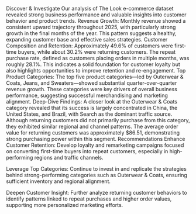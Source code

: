 Discover & Investigate
Our analysis of The Look e-commerce dataset revealed strong business performance and valuable insights into customer behavior and product trends.
Revenue Growth:
Monthly revenue showed a consistent upward trajectory throughout 2025, with particularly strong growth in the final months of the year. This pattern suggests a healthy, expanding customer base and effective sales strategies.
Customer Composition and Retention:
Approximately 49.6% of customers were first-time buyers, while about 30.2% were returning customers. The repeat purchase rate, defined as customers placing orders in multiple months, was roughly 28.1%. This indicates a solid foundation for customer loyalty but also highlights opportunities to improve retention and re-engagement.
Top Product Categories:
The top five product categories—led by Outerwear & Coats, Jeans, and Sweaters—showed substantial quarter-over-quarter revenue growth. These categories were key drivers of overall business performance, suggesting successful merchandising and marketing alignment.
Deep-Dive Findings:
A closer look at the Outerwear & Coats category revealed that its success is largely concentrated in China, the United States, and Brazil, with Search as the dominant traffic source. Although returning customers did not primarily purchase from this category, they exhibited similar regional and channel patterns. The average order value for returning customers was approximately $86.51, demonstrating strong purchasing power within this segment.
Recommendations
Enhance Customer Retention: Develop loyalty and remarketing campaigns focused on converting first-time buyers into repeat customers, especially in high-performing regions and traffic channels.


Leverage Top Categories: Continue to invest in and replicate the strategies behind strong-performing categories such as Outerwear & Coats, ensuring sufficient inventory and regional alignment.


Deepen Customer Insight: Further analyze returning customer behaviors to identify patterns linked to repeat purchases and higher order values, supporting more personalized marketing efforts.
